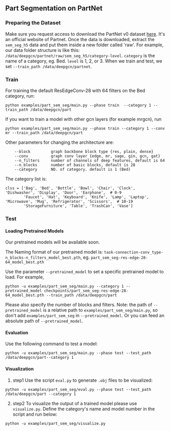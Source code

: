 ## Part Segmentation on PartNet

### Preparing the Dataset
Make sure you request access to download the PartNet v0 dataset [here](https://cs.stanford.edu/~kaichun/partnet/). It's an official website of Partnet. 
Once the data is downloaded, extract the `sem_seg_h5` data and put them inside a new folder called 'raw'. 
For example, our data folder structure is like this: `/data/deepgcn/partnet/raw/sem_seg_h5/category-level`. `category` is the name of a category, eg. Bed. `level` is 1, 2, or 3. When we train and test, we set `--train_path /data/deepgcn/partnet`.

### Train
For training the default ResEdgeConv-28 with 64 filters on the Bed category, run:
```
python examples/part_sem_seg/main.py --phase train  --category 1 --train_path /data/deepgcn/part
```
If you want to train a model with other gcn layers (for example mrgcn), run
```
python examples/part_sem_seg/main.py --phase train --category 1 --conv mr --train_path /data/deepgcn/part
```
Other parameters for changing the architecture are:
```
    --block         graph backbone block type {res, plain, dense}
    --conv          graph conv layer {edge, mr, sage, gin, gcn, gat}
    --n_filters     number of channels of deep features, default is 64
    --n_blocks      number of basic blocks, default is 28
    --category      NO. of category. default is 1 (Bed)
```
The category list is:
```
clss = ['Bag', 'Bed', 'Bottle', 'Bowl', 'Chair', 'Clock', 'Dishwasher', 'Display', 'Door', 'Earphone',  # 0-9
        'Faucet', 'Hat', 'Keyboard', 'Knife', 'Lamp', 'Laptop', 'Microwave', 'Mug', 'Refrigerator', 'Scissors',  # 10-19
        'StorageFurniture', 'Table', 'TrashCan', 'Vase'] 
```
### Test

#### Loading Pretrained Models
Our pretrained models will be available soon.
<!--Our pretrained models can be found [here](https://drive.google.com/drive/u/0/folders/15v_zDUMgpB6pf2F2_YJsDizeyHwe-7Oc).-->
The Naming format of our pretrained model is: `task-connection-conv_type-n_blocks-n_filters_model_best.pth`, eg. `part_sem_seg-res-edge-28-64_model_best.pth`

Use the parameter `--pretrained_model` to set a specific pretrained model to load. For example, 
```
python -u examples/part_sem_seg/main.py --category 1 --pretrained_model checkpoints/part_sem_seg-res-edge-28-64_model_best.pth --train_path /data/deepgcn/part
```
Please also specify the number of blocks and filters. 
Note: the path of `--pretrained_model` is a relative path to `examples/part_sem_seg/main.py`, so don't add `examples/part_sem_seg` in `--pretrained_model`. Or you can feed an absolute path of `--pretrained_model`. 

#### Evaluation
Use the following command to test a model:
```
python -u examples/part_sem_seg/main.py --phase test --test_path /data/deepgcn/part--category 1
```
#### Visualization
1. step1
Use the script `eval.py` to generate `.obj` files to be visualized:
```
python -u examples/part_sem_seg/eval.py --phase test --test_path /data/deepgcn/part --category 1
```
2. step2
To visualize the output of a trained model please use `visualize.py`.
Define the category's name and model number in the script and run below:
```
python -u examples/part_sem_seg/visualize.py
```
